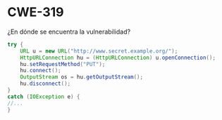 # CWE-319

¿En dónde se encuentra la vulnerabilidad?

```java
try {
    URL u = new URL("http://www.secret.example.org/");
    HttpURLConnection hu = (HttpURLConnection) u.openConnection();
    hu.setRequestMethod("PUT");
    hu.connect();
    OutputStream os = hu.getOutputStream();
    hu.disconnect();
}
catch (IOException e) {
//...
}
```
